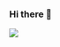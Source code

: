 ### Hi there 👋

<img src="https://github-readme-stats.vercel.app/api?username=fistxzzzz&count_private=true&show_icons=true&theme=radical">
